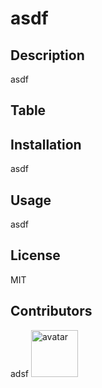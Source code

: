 # asdf
## Description
asdf
## Table

## Installation
asdf
## Usage
asdf
## License
MIT
## Contributors
adsf
<a href="https://github.com/henryni914"> <img width="75px" height="75px" alt=avatar src="https://avatars2.githubusercontent.com/u/58963267?v=4"> </a>
